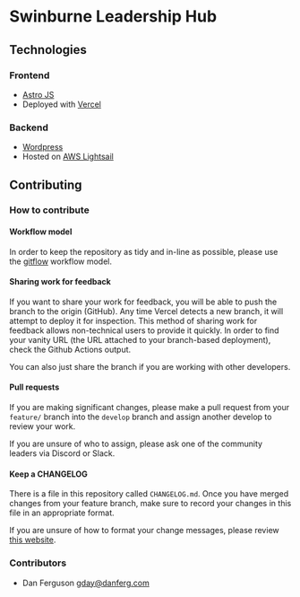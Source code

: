 # Swinburne Leadership Hub

## Technologies

### Frontend

- [Astro JS](https://astro.build/)
- Deployed with [Vercel](https://vercel.com/)

### Backend

- [Wordpress](https://wordpress.org/)
- Hosted on [AWS Lightsail](https://aws.amazon.com/lightsail/)

## Contributing

### How to contribute

#### Workflow model

In order to keep the repository as tidy and in-line as possible, please use the [gitflow](https://www.atlassian.com/git/tutorials/comparing-workflows/gitflow-workflow) workflow model.

#### Sharing work for feedback

If you want to share your work for feedback, you will be able to push the branch to the origin (GitHub). Any time Vercel detects a new branch, it will attempt to deploy it for inspection. This method of sharing work for feedback allows non-technical users to provide it quickly. In order to find your vanity URL (the URL attached to your branch-based deployment), check the Github Actions output.

You can also just share the branch if you are working with other developers.

#### Pull requests

If you are making significant changes, please make a pull request from your `feature/` branch into the `develop` branch and assign another develop to review your work.

If you are unsure of who to assign, please ask one of the community leaders via Discord or Slack.

#### Keep a CHANGELOG

There is a file in this repository called `CHANGELOG.md`. Once you have merged changes from your feature branch, make sure to record your changes in this file in an appropriate format.

If you are unsure of how to format your change messages, please review [this website](https://keepachangelog.com/).

### Contributors

- Dan Ferguson <gday@danferg.com>